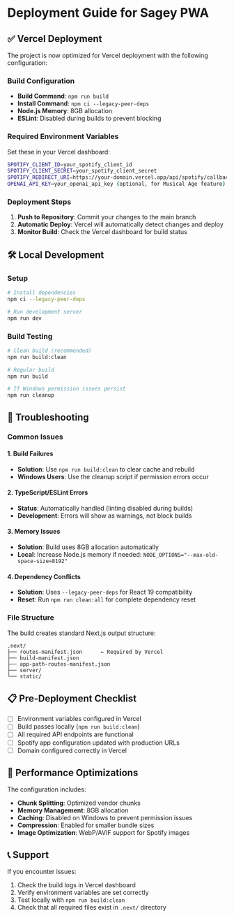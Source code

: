 # Deployment Guide for Sagey PWA

## ✅ Vercel Deployment

The project is now optimized for Vercel deployment with the following configuration:

### Build Configuration
- **Build Command**: `npm run build`
- **Install Command**: `npm ci --legacy-peer-deps`
- **Node.js Memory**: 8GB allocation
- **ESLint**: Disabled during builds to prevent blocking

### Required Environment Variables
Set these in your Vercel dashboard:

```bash
SPOTIFY_CLIENT_ID=your_spotify_client_id
SPOTIFY_CLIENT_SECRET=your_spotify_client_secret
SPOTIFY_REDIRECT_URI=https://your-domain.vercel.app/api/spotify/callback
OPENAI_API_KEY=your_openai_api_key (optional, for Musical Age feature)
```

### Deployment Steps
1. **Push to Repository**: Commit your changes to the main branch
2. **Automatic Deploy**: Vercel will automatically detect changes and deploy
3. **Monitor Build**: Check the Vercel dashboard for build status

## 🛠️ Local Development

### Setup
```bash
# Install dependencies
npm ci --legacy-peer-deps

# Run development server
npm run dev
```

### Build Testing
```bash
# Clean build (recommended)
npm run build:clean

# Regular build
npm run build

# If Windows permission issues persist
npm run cleanup
```

## 🔧 Troubleshooting

### Common Issues

#### 1. Build Failures
- **Solution**: Use `npm run build:clean` to clear cache and rebuild
- **Windows Users**: Use the cleanup script if permission errors occur

#### 2. TypeScript/ESLint Errors
- **Status**: Automatically handled (linting disabled during builds)
- **Development**: Errors will show as warnings, not block builds

#### 3. Memory Issues
- **Solution**: Build uses 8GB allocation automatically
- **Local**: Increase Node.js memory if needed: `NODE_OPTIONS="--max-old-space-size=8192"`

#### 4. Dependency Conflicts
- **Solution**: Uses `--legacy-peer-deps` for React 19 compatibility
- **Reset**: Run `npm run clean:all` for complete dependency reset

### File Structure
The build creates standard Next.js output structure:
```
.next/
├── routes-manifest.json      ← Required by Vercel
├── build-manifest.json
├── app-path-routes-manifest.json
├── server/
└── static/
```

## 📋 Pre-Deployment Checklist

- [ ] Environment variables configured in Vercel
- [ ] Build passes locally (`npm run build:clean`)
- [ ] All required API endpoints are functional
- [ ] Spotify app configuration updated with production URLs
- [ ] Domain configured correctly in Vercel

## 🚀 Performance Optimizations

The configuration includes:
- **Chunk Splitting**: Optimized vendor chunks
- **Memory Management**: 8GB allocation
- **Caching**: Disabled on Windows to prevent permission issues
- **Compression**: Enabled for smaller bundle sizes
- **Image Optimization**: WebP/AVIF support for Spotify images

## 📞 Support

If you encounter issues:
1. Check the build logs in Vercel dashboard
2. Verify environment variables are set correctly
3. Test locally with `npm run build:clean`
4. Check that all required files exist in `.next/` directory 